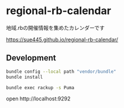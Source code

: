 # regional-rb-calendar
地域.rbの開催情報を集めたカレンダーです

https://sue445.github.io/regional-rb-calendar/

## Development
```bash
bundle config --local path "vendor/bundle"
bundle install

bundle exec rackup -s Puma
```

open http://localhost:9292
